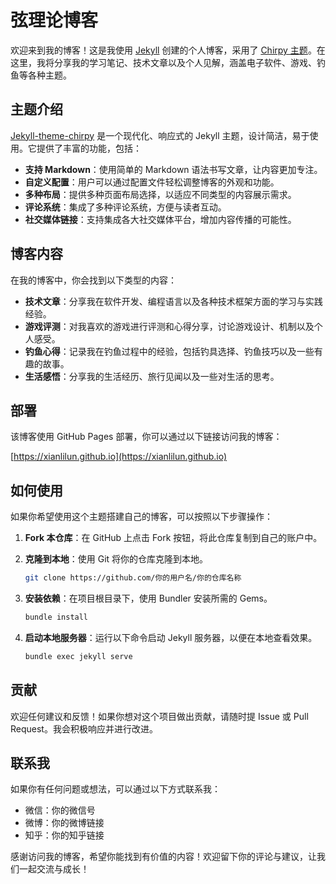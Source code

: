 # 弦理论博客

欢迎来到我的博客！这是我使用 [Jekyll](https://jekyllrb.com/) 创建的个人博客，采用了 [Chirpy 主题](https://github.com/cotes2020/jekyll-theme-chirpy)。在这里，我将分享我的学习笔记、技术文章以及个人见解，涵盖电子软件、游戏、钓鱼等各种主题。

## 主题介绍

[Jekyll-theme-chirpy](https://github.com/cotes2020/jekyll-theme-chirpy) 是一个现代化、响应式的 Jekyll 主题，设计简洁，易于使用。它提供了丰富的功能，包括：

- **支持 Markdown**：使用简单的 Markdown 语法书写文章，让内容更加专注。
- **自定义配置**：用户可以通过配置文件轻松调整博客的外观和功能。
- **多种布局**：提供多种页面布局选择，以适应不同类型的内容展示需求。
- **评论系统**：集成了多种评论系统，方便与读者互动。
- **社交媒体链接**：支持集成各大社交媒体平台，增加内容传播的可能性。

## 博客内容

在我的博客中，你会找到以下类型的内容：

- **技术文章**：分享我在软件开发、编程语言以及各种技术框架方面的学习与实践经验。
- **游戏评测**：对我喜欢的游戏进行评测和心得分享，讨论游戏设计、机制以及个人感受。
- **钓鱼心得**：记录我在钓鱼过程中的经验，包括钓具选择、钓鱼技巧以及一些有趣的故事。
- **生活感悟**：分享我的生活经历、旅行见闻以及一些对生活的思考。

## 部署

该博客使用 GitHub Pages 部署，你可以通过以下链接访问我的博客：

[https://xianlilun.github.io](https://xianlilun.github.io)

## 如何使用

如果你希望使用这个主题搭建自己的博客，可以按照以下步骤操作：

1. **Fork 本仓库**：在 GitHub 上点击 Fork 按钮，将此仓库复制到自己的账户中。

2. **克隆到本地**：使用 Git 将你的仓库克隆到本地。
   ```bash
   git clone https://github.com/你的用户名/你的仓库名称
   ```

3. **安装依赖**：在项目根目录下，使用 Bundler 安装所需的 Gems。   

   ```bash
   bundle install
   ```

4. **启动本地服务器**：运行以下命令启动 Jekyll 服务器，以便在本地查看效果。

   ```bash
   bundle exec jekyll serve 
   ```



## 贡献

欢迎任何建议和反馈！如果你想对这个项目做出贡献，请随时提 Issue 或 Pull Request。我会积极响应并进行改进。

## 联系我

如果你有任何问题或想法，可以通过以下方式联系我：

- 微信：你的微信号
- 微博：你的微博链接
- 知乎：你的知乎链接

感谢访问我的博客，希望你能找到有价值的内容！欢迎留下你的评论与建议，让我们一起交流与成长！
